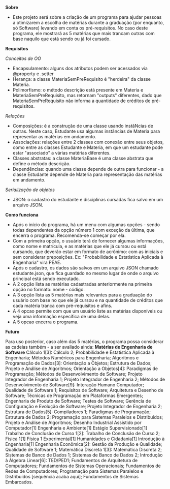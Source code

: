 **Sobre**

- Este projeto será sobre a criação de um programa para ajudar pessoas a otimizarem a escolha de matérias durante a graduação (por enquanto, só Software) levando em conta os pré-requisitos. No caso deste programa, ele mostrará as 5 matérias que mais trancam outras com base naquilo que está sendo ou já foi cursado.

**Requisitos**

*Conceitos de OO*
- Encapsulamento: alguns dos atributos podem ser acessados via @property e .setter
- Herança: a classe MateriaSemPreRequisito é "herdeira" da classe Materia.
- Polimorfismo: o método descrição está presente em Materia e MateriaSemPreRequisito, mas retornam "outputs" diferentes, dado que MateriaSemPreRequisito não informa a quantidade de créditos de pré-requisitos.

*Relações*
- Composições: é a construção de uma classe usando instâNcias de outras. Neste caso, Estudante usa algumas instâncias de Materia para representar as matérias em andamento.
- Associações: relações entre 2 classes com conexão entre seus objetos, como entre as classes Estudante e Materia, em que um estudante pode estar "associado" a várias matérias diferentes.
- Classes abstratas: a classe MateriaBase é uma classe abstrata que define o método descrição.
- Dependências: quando uma classe depende de outra para funcionar - a classe Estudante depende de Materia para representação das matérias em andamento.

*Serialização de objetos*
- JSON: o cadastro do estudante e disciplinas cursadas fica salvo em um arquivo JSON.

**Como funciona**

- Após o início do programa, há um menu com algumas opções - sendo todas dependentes da opção número 1 com exceção da última, que encerra o programa. Recomenda-se começar por ela.
- Com a primeira opção, o usuário terá de fornecer algumas informações, como nome e matrícula, e as matérias que ele já cursou ou está cursando, que deverão estar em formato de acrônimo: com as iniciais e sem considerar preposições. Ex: "Probabilidade e Estatística Aplicada à Engenharia" vira PEAE.
- Após o cadastro, os dados são salvos em um arquivo JSON chamado estudante.json, que fica guardado no mesmo lugar de onde o arquivo principal está sendo executado.
- A 2 opção lista as matérias cadastradas anteriormente na primeira opção no formato: nome - código.
- A 3 opção lista as 5 matérias mais relevantes para a graduação do usuário com base no que ele já cursou e na quantidade de créditos que cada matéria tranca com pré-requisitos e afins.
- A 4 opcao permite com que um usuário liste as matérias disponíveis ou veja uma informação específica de uma delas.
- A 5 opcao encerra o programa.

**Futuro**

Para uso posterior, caso além das 5 matérias, o programa possa considerar as cadeias também - a ser avaliado ainda:
**Matérias de Engenharia de Software**
Cálculo 1[3]: Cálculo 2; Probabilidade e Estatística Aplicada à Engenharia; Métodos Numéricos para Engenharia; 
Algoritmos e Programação de Dados[3]: Orientação a Objetos; Estrutura de Dados; Projeto e Análise de Algoritmos;
Orientação a Objetos[4]: Paradigmas de Programação; Métodos de Desenvolvimento de Software; Projeto Integrador de Engenharia 1; Projeto Integrador de Engenharia 2; 
Métodos de Desenvolvimento de Software[9]: Interação Humano Computador; Qualidade de Software 1; Requisitos de Software; Arquitetura e Desenho de Software; Técnicas de Programação em Plataformas Emergentes; Engenharia de Produto de Software; Testes de Software; Gerência de Configuração e Evolução de Software; Projeto Integrador de Engenharia 2; 
Estrutura de Dados[5]: Compiladores 1; Paradigmas de Programação; Estrutura de Dados 2; Programação para Sistemas Paralelos e Distribuídos; Projeto e Análise de Algoritmos;
Desenho Industrial Assistido por Computador[1]
Engenharia e Ambiente[1]
Estágio Supervisionado[1]
Trabalho de Conclusão de Curso 1[2]: Trabalho de Conclusão de Curso 2;
Física 1[1]
Física 1 Experimental[1]
Humanidades e Cidadania[1]
Introdução à Engenharia[1]
Engenharia Econômica[2]: Gestão da Produção e Qualidade; Qualidade de Software 1;
Matemática Discreta 1[3]: Matemática Discreta 2; Sistemas de Banco de Dados 1; Sistemas de Banco de Dados 2;
Introdução à Álgebra Linear[6]: TED/PED1; Fundamentos de Arquitetura de Computadores; Fundamentos de Sistemas Operacionais; Fundamentos de Redes de Computadores; Programação para Sistemas Paralelos e Distribuídos [sequência acaba aqui]; Fundamentos de Sistemas Embarcados.